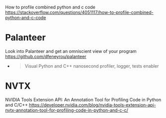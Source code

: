
How to profile combined python and c code https://stackoverflow.com/questions/4051117/how-to-profile-combined-python-and-c-code

# Palanteer

Look into Palanteer and get an omniscient view of your program https://github.com/dfeneyrou/palanteer
- > Visual Python and C++ nanosecond profiler, logger, tests enabler

# NVTX

NVIDIA Tools Extension API: An Annotation Tool for Profiling Code in Python and C/C++ https://developer.nvidia.com/blog/nvidia-tools-extension-api-nvtx-annotation-tool-for-profiling-code-in-python-and-c-c/
